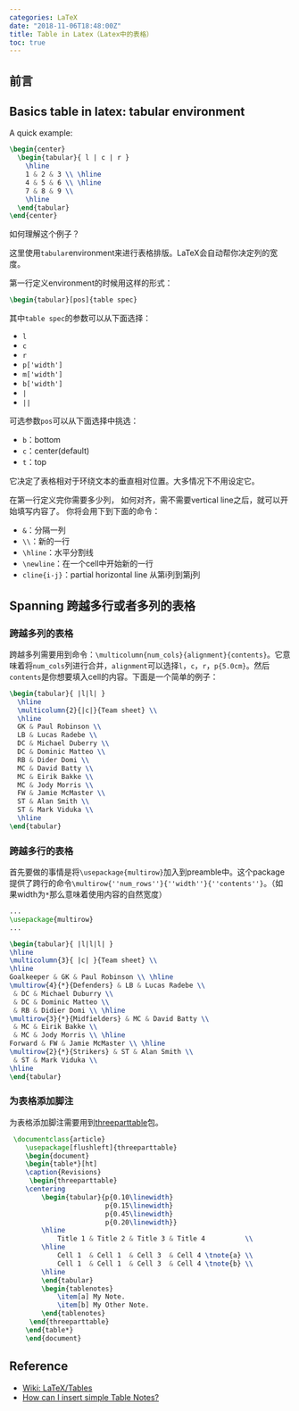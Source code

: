 ```yaml
---
categories: LaTeX
date: "2018-11-06T18:48:00Z"
title: Table in Latex（Latex中的表格）
toc: true
---
```


## 前言

## Basics table in latex: **tabular** environment

A quick example:

```latex
\begin{center}
  \begin{tabular}{ l | c | r }
    \hline
    1 & 2 & 3 \\ \hline
    4 & 5 & 6 \\ \hline
    7 & 8 & 9 \\
    \hline
  \end{tabular}
\end{center}
```

如何理解这个例子？

这里使用``tabular``environment来进行表格排版。LaTeX会自动帮你决定列的宽度。

第一行定义environment的时候用这样的形式：

```latex
\begin{tabular}[pos]{table spec}
```

其中``table spec``的参数可以从下面选择：

- ``l``
- ``c``
- ``r``
- ``p['width']``
- ``m['width']``
- ``b['width']``
- ``|``
- ``||``

可选参数``pos``可以从下面选择中挑选：

- ``b``：bottom
- ``c``：center(default)
- ``t``：top

它决定了表格相对于环绕文本的垂直相对位置。大多情况下不用设定它。

在第一行定义完你需要多少列， 如何对齐，需不需要vertical line之后，就可以开始填写内容了。 你将会用下到下面的命令：

- ``&``：分隔一列
- ``\\``：新的一行
- ``\hline``：水平分割线
- ``\newline``：在一个cell中开始新的一行
- ``cline{i-j}``：partial horizontal line 从第i列到第j列

## Spanning 跨越多行或者多列的表格

### 跨越多列的表格
跨越多列需要用到命令：``\multicolumn{num_cols}{alignment}{contents}``。它意味着将``num_cols``列进行合并，``alignment``可以选择``l``，``c``，``r``，``p{5.0cm}``。然后``contents``是你想要填入cell的内容。下面是一个简单的例子：

```latex
\begin{tabular}{ |l|l| }
  \hline
  \multicolumn{2}{|c|}{Team sheet} \\
  \hline
  GK & Paul Robinson \\
  LB & Lucas Radebe \\
  DC & Michael Duberry \\
  DC & Dominic Matteo \\
  RB & Dider Domi \\
  MC & David Batty \\
  MC & Eirik Bakke \\
  MC & Jody Morris \\
  FW & Jamie McMaster \\
  ST & Alan Smith \\
  ST & Mark Viduka \\
  \hline
\end{tabular}
```

### 跨越多行的表格
首先要做的事情是将``\usepackage{multirow}``加入到preamble中。这个package提供了跨行的命令``\multirow{''num_rows''}{''width''}{''contents''}``。（如果width为``*``那么意味着使用内容的自然宽度）

```latex
...
\usepackage{multirow}
...

\begin{tabular}{ |l|l|l| }
\hline
\multicolumn{3}{ |c| }{Team sheet} \\
\hline
Goalkeeper & GK & Paul Robinson \\ \hline
\multirow{4}{*}{Defenders} & LB & Lucas Radebe \\
 & DC & Michael Duburry \\
 & DC & Dominic Matteo \\
 & RB & Didier Domi \\ \hline
\multirow{3}{*}{Midfielders} & MC & David Batty \\
 & MC & Eirik Bakke \\
 & MC & Jody Morris \\ \hline
Forward & FW & Jamie McMaster \\ \hline
\multirow{2}{*}{Strikers} & ST & Alan Smith \\
 & ST & Mark Viduka \\
\hline
\end{tabular}
```

### 为表格添加脚注

为表格添加脚注需要用到[threeparttable](https://www.ctan.org/pkg/threeparttable?lang=en)包。

```latex
 \documentclass{article}
    \usepackage[flushleft]{threeparttable}
    \begin{document}
    \begin{table*}[ht]
    \caption{Revisions}
     \begin{threeparttable}
    \centering
        \begin{tabular}{p{0.10\linewidth}
                        p{0.15\linewidth}
                        p{0.45\linewidth}
                        p{0.20\linewidth}}
        \hline
            Title 1 & Title 2 & Title 3 & Title 4          \\
        \hline
            Cell 1  & Cell 1  & Cell 3  & Cell 4 \tnote{a} \\
            Cell 1  & Cell 1  & Cell 3  & Cell 4 \tnote{b} \\
        \hline
        \end{tabular}
        \begin{tablenotes}
            \item[a] My Note.
            \item[b] My Other Note.
        \end{tablenotes}
     \end{threeparttable}
    \end{table*}
    \end{document}
```

## Reference

* [Wiki: LaTeX/Tables](https://en.wikibooks.org/wiki/LaTeX/Tables)
* [How can I insert simple Table Notes?](https://tex.stackexchange.com/questions/146127/how-can-i-insert-simple-table-notes/146129)
